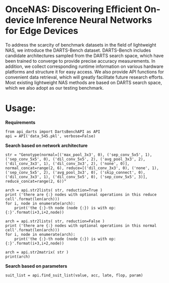 # OnceNAS: Discovering Efficient On-device Inference Neural Networks for Edge Devices

To address the scarcity of benchmark datasets in the field of lightweight NAS, we introduce the DARTS-Bench dataset. DARTS-Bench includes candidate architectures sampled from the DARTS search space, which have been trained to converge to provide precise accuracy measurements. In addition, we collect corresponding runtime information on various hardware platforms and structure it for easy access. We also provide API functions for convenient data retrieval, which will greatly facilitate future research efforts. Most existing lightweight NAS methods are based on DARTS search space, which we also adopt as our testing benchmark.

# Usage:

**Requirements**
```
from api_darts import DartsBenchAPI as API
api = API('data_545.pkl', verbose=False)
```

**Search based on network architecture**
```
str = "Genotype(normal=[('max_pool_3x3', 0), ('sep_conv_5x5', 1), ('sep_conv_5x5', 0), ('dil_conv_5x5', 2), ('avg_pool_3x3', 2), ('dil_conv_3x3', 1), ('dil_conv_3x3', 2), ('none', 0)], normal_concat=range(2, 6), reduce=[('dil_conv_3x3', 0), ('none', 1), ('sep_conv_5x5', 2), ('avg_pool_3x3', 0), ('skip_connect', 0), ('dil_conv_3x3', 1), ('dil_conv_5x5', 0), ('sep_conv_5x5', 3)], reduce_concat=range(2, 6))"

arch = api.str2lists( str, reduction=True )
print ('there are {:} nodes with optional operations in this reduce cell'.format(len(arch)))
for i, node in enumerate(arch):
    print('the {:}-th node (node {:}) is with op: {:}'.format(i+3,i+2,node))

arch = api.str2lists( str, reduction=False )
print ('there are {:} nodes with optional operations in this normal cell'.format(len(arch)))
for i, node in enumerate(arch):
    print('the {:}-th node (node {:}) is with op: {:}'.format(i+3,i+2,node))

arch = api.str2matrix( str )
print(arch)
```

**Search based on parameters**
```
suit_list = api.find_suit_list(value, acc, late, flop, param)
```
